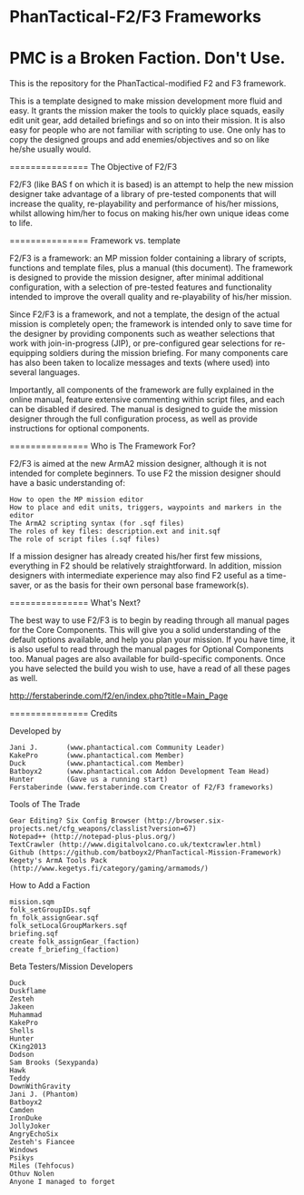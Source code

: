 PhanTactical-F2/F3 Frameworks
===============
PMC is a Broken Faction. Don't Use.
===============

This is the repository for the PhanTactical-modified F2 and F3 framework.

This is a template designed to make mission development more fluid and easy. It grants the mission maker the tools to quickly place squads, easily edit unit gear, add detailed briefings and so on into their mission. It is also easy for people who are not familiar with scripting to use. One only has to copy the designed groups and add enemies/objectives and so on like he/she usually would.

===============
The Objective of F2/F3

F2/F3 (like BAS f on which it is based) is an attempt to help the new mission designer take advantage of a library of pre-tested components that will increase the quality, re-playability and performance of his/her missions, whilst allowing him/her to focus on making his/her own unique ideas come to life.

===============
Framework vs. template

F2/F3 is a framework: an MP mission folder containing a library of scripts, functions and template files, plus a manual (this document). The framework is designed to provide the mission designer, after minimal additional configuration, with a selection of pre-tested features and functionality intended to improve the overall quality and re-playability of his/her mission.

Since F2/F3 is a framework, and not a template, the design of the actual mission is completely open; the framework is intended only to save time for the designer by providing components such as weather selections that work with join-in-progress (JIP), or pre-configured gear selections for re-equipping soldiers during the mission briefing. For many components care has also been taken to localize messages and texts (where used) into several languages.

Importantly, all components of the framework are fully explained in the online manual, feature extensive commenting within script files, and each can be disabled if desired. The manual is designed to guide the mission designer through the full configuration process, as well as provide instructions for optional components.

===============
Who is The Framework For?

F2/F3 is aimed at the new ArmA2 mission designer, although it is not intended for complete beginners. To use F2 the mission designer should have a basic understanding of:

    How to open the MP mission editor
    How to place and edit units, triggers, waypoints and markers in the editor
    The ArmA2 scripting syntax (for .sqf files)
    The roles of key files: description.ext and init.sqf
    The role of script files (.sqf files)


If a mission designer has already created his/her first few missions, everything in F2 should be relatively straightforward. In addition, mission designers with intermediate experience may also find F2 useful as a time-saver, or as the basis for their own personal base framework(s). 

===============
What's Next?

The best way to use F2/F3 is to begin by reading through all manual pages for the Core Components. This will give you a solid understanding of the default options available, and help you plan your mission. If you have time, it is also useful to read through the manual pages for Optional Components too. Manual pages are also available for build-specific components. Once you have selected the build you wish to use, have a read of all these pages as well. 

http://ferstaberinde.com/f2/en/index.php?title=Main_Page

===============
Credits


Developed by
   
	Jani J.       (www.phantactical.com Community Leader)
	KakePro       (www.phantactical.com Member)
	Duck          (www.phantactical.com Member)
	Batboyx2      (www.phantactical.com Addon Development Team Head)
	Hunter        (Gave us a running start)
	Ferstaberinde (www.ferstaberinde.com Creator of F2/F3 frameworks)



Tools of The Trade

	Gear Editing? Six Config Browser (http://browser.six-projects.net/cfg_weapons/classlist?version=67)
	Notepad++ (http://notepad-plus-plus.org/)
	TextCrawler (http://www.digitalvolcano.co.uk/textcrawler.html)
	Github (https://github.com/batboyx2/PhanTactical-Mission-Framework)
	Kegety's ArmA Tools Pack (http://www.kegetys.fi/category/gaming/armamods/)

How to Add a Faction

	mission.sqm
	folk_setGroupIDs.sqf
	fn_folk_assignGear.sqf
	folk_setLocalGroupMarkers.sqf
	briefing.sqf
	create folk_assignGear_(faction)
	create f_briefing_(faction)

Beta Testers/Mission Developers
	
	Duck
	Duskflame
	Zesteh
	Jakeen
	Muhammad
	KakePro
	Shells
	Hunter
	CKing2013
	Dodson
	Sam Brooks (Sexypanda)
	Hawk
	Teddy
	DownWithGravity
	Jani J. (Phantom)
	Batboyx2
	Camden
	IronDuke
	JollyJoker
	AngryEchoSix
	Zesteh's Fiancee
	Windows
	Psikys
	Miles (Tehfocus)
	Othuv Nolen
	Anyone I managed to forget
	
